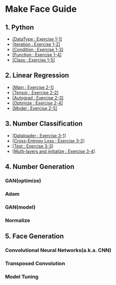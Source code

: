 # Make Face Guide

## 1. Python
* [[DataType : Exercise 1-1]](python/datatype.py)
* [[iteration : Exercise 1-2]](python/iter.py)
* [[Condition : Exercise 1-3]](python/cond.py)
* [[Function : Exercise 1-4]](python/func.py)
* [[Class : Exercise 1-5]](python/class.py)

## 2. Linear Regression
* [[Main : Exercise 2-1]](linear_regression/main.py)
* [[Tensor : Exercise 2-2]](linear_regression/tensor.py)
* [[Autograd : Exercise 2-3]](linear_regression/autograd.py)
* [[Optimize : Exercise 2-4]](linear_regression/optimize.py)
* [[Model : Exercise 2-5]](linear_regression/model.py)

## 3. Number Classification
* [[Dataloader : Exercise 3-1]](number_classification/dataloader.py)
* [[Cross-Entropy Loss : Exercise 3-2]](number_classification/crossentropy.py)
* [[Test : Exercise 3-3]](number_classification/test.py)
* [[Multi-layers and initialize :  Exercise 3-4]](number_classification/multi_layers.py)
## 4. Number Generation
### GAN(optimize)
### Adam
### GAN(model)
### Normalize
## 5. Face Generation
### Convolutional Neural Networks(a.k.a. CNN)
### Transposed Convolution
### Model Tuning